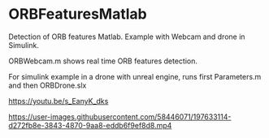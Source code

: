 # ORBFeaturesMatlab
Detection of ORB features Matlab. Example with Webcam and drone in Simulink.

ORBWebcam.m shows real time ORB features detection. 

For simulink example in a drone with unreal engine, runs first Parameters.m and then ORBDrone.slx

https://youtu.be/s_EanyK_dks





https://user-images.githubusercontent.com/58446071/197633114-d272fb8e-3843-4870-9aa8-eddb6f9ef8d8.mp4

